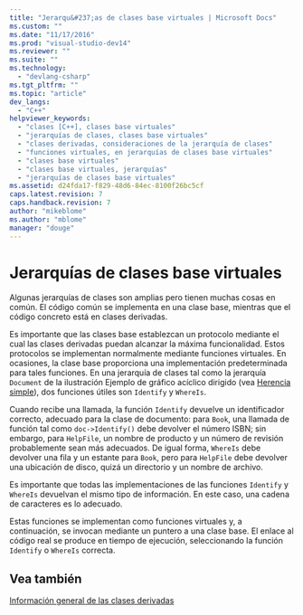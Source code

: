 ```yaml
---
title: "Jerarqu&#237;as de clases base virtuales | Microsoft Docs"
ms.custom: ""
ms.date: "11/17/2016"
ms.prod: "visual-studio-dev14"
ms.reviewer: ""
ms.suite: ""
ms.technology: 
  - "devlang-csharp"
ms.tgt_pltfrm: ""
ms.topic: "article"
dev_langs: 
  - "C++"
helpviewer_keywords: 
  - "clases [C++], clases base virtuales"
  - "jerarquías de clases, clases base virtuales"
  - "clases derivadas, consideraciones de la jerarquía de clases"
  - "funciones virtuales, en jerarquías de clases base virtuales"
  - "clases base virtuales"
  - "clases base virtuales, jerarquías"
  - "jerarquías de clases base virtuales"
ms.assetid: d24fda17-f829-48d6-84ec-8100f26bc5cf
caps.latest.revision: 7
caps.handback.revision: 7
author: "mikeblome"
ms.author: "mblome"
manager: "douge"
---
```

# Jerarqu&#237;as de clases base virtuales
Algunas jerarquías de clases son amplias pero tienen muchas cosas en común. El código común se implementa en una clase base, mientras que el código concreto está en clases derivadas.  
  
 Es importante que las clases base establezcan un protocolo mediante el cual las clases derivadas puedan alcanzar la máxima funcionalidad. Estos protocolos se implementan normalmente mediante funciones virtuales. En ocasiones, la clase base proporciona una implementación predeterminada para tales funciones. En una jerarquía de clases tal como la jerarquía `Document` de la ilustración Ejemplo de gráfico acíclico dirigido \(vea [Herencia simple](/visual-cpp/cpp/single-inheritance)\), dos funciones útiles son `Identify` y `WhereIs`.  
  
 Cuando recibe una llamada, la función `Identify` devuelve un identificador correcto, adecuado para la clase de documento: para `Book`, una llamada de función tal como `doc->Identify()` debe devolver el número ISBN; sin embargo, para `HelpFile`, un nombre de producto y un número de revisión probablemente sean más adecuados. De igual forma, `WhereIs` debe devolver una fila y un estante para `Book`, pero para `HelpFile` debe devolver una ubicación de disco, quizá un directorio y un nombre de archivo.  
  
 Es importante que todas las implementaciones de las funciones `Identify` y `WhereIs` devuelvan el mismo tipo de información. En este caso, una cadena de caracteres es lo adecuado.  
  
 Estas funciones se implementan como funciones virtuales y, a continuación, se invocan mediante un puntero a una clase base. El enlace al código real se produce en tiempo de ejecución, seleccionando la función `Identify` o `WhereIs` correcta.  
  
## Vea también  
 [Información general de las clases derivadas](../misc/overview-of-derived-classes.md)